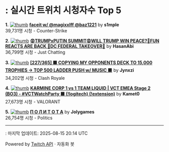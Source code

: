 # : 실시간 트위치 시청자수 Top 5

**1.** [![thumb](https://static-cdn.jtvnw.net/previews-ttv/live_user_s1mple-320x180.jpg)](https://twitch.tv/s1mple)
**[faceit w/ @magixxlff @baz1221](https://twitch.tv/s1mple)** by **s1mple**<br>39,731명 시청  - Counter-Strike

**2.** [![thumb](https://static-cdn.jtvnw.net/previews-ttv/live_user_hasanabi-320x180.jpg)](https://twitch.tv/HasanAbi)
**[😡TRUMPxPUTIN SUMMIT😡WILL TRUMP WIN PEACE?🤬FUN REACTS ARE BACK 🤬DC FEDERAL TAKEOVER🤬](https://twitch.tv/HasanAbi)** by **HasanAbi**<br>36,799명 시청  - Just Chatting

**3.** [![thumb](https://static-cdn.jtvnw.net/previews-ttv/live_user_jynxzi-320x180.jpg)](https://twitch.tv/Jynxzi)
**[[227/365] 🟥 COPYING MY OPPONENTS DECK TO 15,000 TROPHIES -> TOP 500 LADDER PUSH w/ MUSIC 🟥](https://twitch.tv/Jynxzi)** by **Jynxzi**<br>34,202명 시청  - Clash Royale

**4.** [![thumb](https://static-cdn.jtvnw.net/previews-ttv/live_user_kamet0-320x180.jpg)](https://twitch.tv/Kamet0)
**[KARMINE CORP 1 vs 1 TEAM LIQUID | VCT EMEA Stage 2 (BO3) - #VCTWatchParty  🟦  (!logitech) (!extension)](https://twitch.tv/Kamet0)** by **Kamet0**<br>27,673명 시청  - VALORANT

**5.** [![thumb](https://static-cdn.jtvnw.net/previews-ttv/live_user_jolygames-320x180.jpg)](https://twitch.tv/Jolygames)
**[П О Л И Т О Т А](https://twitch.tv/Jolygames)** by **Jolygames**<br>26,754명 시청  - Politics


---
: 마지막 업데이트: 2025-08-15 20:14 UTC

Powered by [Twitch API](https://dev.twitch.tv/docs/api/reference) · 자동화 봇